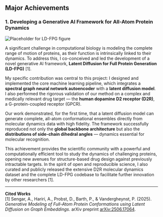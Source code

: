 ## Major Achievements

### 1. Developing a Generative AI Framework for All-Atom Protein Dynamics

![Placeholder for LD-FPG figure](path/to/image.png)

A significant challenge in computational biology is modeling the complete range of motion of proteins, as their function is intrinsically linked to their dynamics. To address this, I co-conceived and led the development of a novel generative AI framework, **Latent Diffusion for Full Protein Generation (LD-FPG)** [1].  

My specific contribution was central to this project: I designed and implemented the core machine learning pipeline, which integrates a **spectral graph neural network autoencoder** with a **latent diffusion model**. I also performed the rigorous validation of our method on a complex and medically relevant drug target — the **human dopamine D2 receptor (D2R)**, a G-protein-coupled receptor (GPCR).

Our work demonstrated, for the first time, that a latent diffusion model can generate complete, all-atom conformational ensembles directly from molecular dynamics data with high fidelity. The framework successfully reproduced not only the **global backbone architecture** but also the **distributions of side-chain dihedral angles** — dynamics essential for molecular recognition.

This achievement provides the scientific community with a powerful and computationally efficient tool to study the dynamics of challenging proteins, opening new avenues for structure-based drug design against previously intractable targets. In the spirit of open and reproducible science, I also curated and publicly released the extensive D2R molecular dynamics dataset and the complete LD-FPG codebase to facilitate further innovation by other researchers [1].

---

**Cited Works**  
[1] Sengar, A., Hariri, A., Probst, D., Barth, P., & Vandergheynst, P. (2025). *Generative Modeling of Full-Atom Protein Conformations using Latent Diffusion on Graph Embeddings*. arXiv preprint [arXiv:2506.17064](https://doi.org/10.48550/arXiv.2506.17064).
